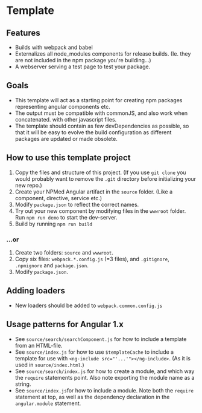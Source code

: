 # Template

## Features

- Builds with webpack and babel
- Externalizes all node_modules components for release builds. (Ie. they are not included in the npm package you're building...)
- A webserver serving a test page to test your package.

## Goals
- This template will act as a starting point for creating npm packages representing angular components etc.
- The output must be compatible with commonJS, and also work when concatenated. with other javascript files.
- The template should contain as few devDependencies as possible,
  so that it will be easy to evolve the build configuration as different packages are updated or made obsolete.

## How to use this template project

1. Copy the files and structure of this project.
   (If you use `git clone` you would probably want to remove the `.git` directory before initializing your new repo.)
2. Create your NPMed Angular artifact in the `source` folder. (Like a component, directive, service etc.)
3. Modify `package.json` to reflect the correct names.
4. Try out your new component by modifying files in the `wwwroot` folder. Run `npm run demo` to start the dev-server.
5. Build by running `npm run build`

### ...or

1. Create two folders: `source` and `wwwroot`.
2. Copy six files: `webpack.*.config.js` (=3 files), and `.gitignore`, `.npmignore` and `package.json`.
3. Modify `package.json`.

## Adding loaders

- New loaders should be added to `webpack.common.config.js`

## Usage patterns for Angular 1.x

- See `source/search/searchComponent.js` for how to include a template from an HTML-file.
- See `source/index.js` for how to use `$templateCache` to include a template for use with `<ng-include src="'...'"></ng-include>`.
  (As it is used in `source/index.html`.)
- See `source/search/index.js` for how to create a module, and which way the `require` statements point.
  Also note exporting the module name as a string.
- See `source/index.js`for how to include a module.
  Note both the `require` statement at top, as well as the dependency declaration in the `angular.module` statement.
